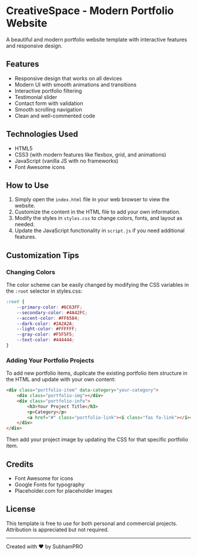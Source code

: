 # CreativeSpace - Modern Portfolio Website

A beautiful and modern portfolio website template with interactive features and responsive design.

## Features

- Responsive design that works on all devices
- Modern UI with smooth animations and transitions
- Interactive portfolio filtering
- Testimonial slider
- Contact form with validation
- Smooth scrolling navigation
- Clean and well-commented code

## Technologies Used

- HTML5
- CSS3 (with modern features like flexbox, grid, and animations)
- JavaScript (vanilla JS with no frameworks)
- Font Awesome icons

## How to Use

1. Simply open the `index.html` file in your web browser to view the website.
2. Customize the content in the HTML file to add your own information.
3. Modify the styles in `styles.css` to change colors, fonts, and layout as needed.
4. Update the JavaScript functionality in `script.js` if you need additional features.

## Customization Tips

### Changing Colors

The color scheme can be easily changed by modifying the CSS variables in the `:root` selector in styles.css:

```css
:root {
    --primary-color: #6C63FF;
    --secondary-color: #4A42FC;
    --accent-color: #FF6584;
    --dark-color: #2A2A2A;
    --light-color: #FFFFFF;
    --gray-color: #F5F5F5;
    --text-color: #444444;
}
```

### Adding Your Portfolio Projects

To add new portfolio items, duplicate the existing portfolio item structure in the HTML and update with your own content:

```html
<div class="portfolio-item" data-category="your-category">
    <div class="portfolio-img"></div>
    <div class="portfolio-info">
        <h3>Your Project Title</h3>
        <p>Category</p>
        <a href="#" class="portfolio-link"><i class="fas fa-link"></i></a>
    </div>
</div>
```

Then add your project image by updating the CSS for that specific portfolio item.

## Credits

- Font Awesome for icons
- Google Fonts for typography
- Placeholder.com for placeholder images

## License

This template is free to use for both personal and commercial projects. Attribution is appreciated but not required.

---

Created with ❤️ by SubhamPRO
